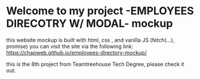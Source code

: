 # Welcome to my project -EMPLOYEES DIRECOTRY W/ MODAL- mockup
this website mockup is built with html, css , and vanilla JS (fetch(...), promise)
you can visit the site via the following link: https://chapweb.github.io/employees-directory-mockup/

this is the 8th project from Teamtreehouse Tech Degree, please check it out.
